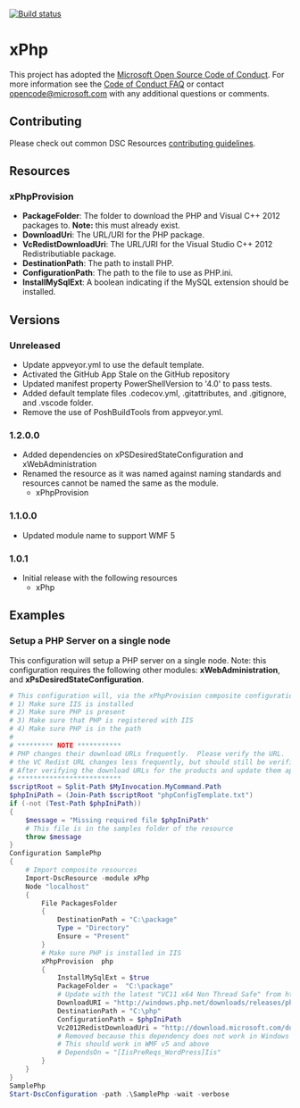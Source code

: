 [![Build status](https://ci.appveyor.com/api/projects/status/4umfdsbj520bmely/branch/master?svg=true)](https://ci.appveyor.com/project/PowerShell/xphp/branch/master)

# xPhp


This project has adopted the [Microsoft Open Source Code of Conduct](https://opensource.microsoft.com/codeofconduct/).
For more information see the [Code of Conduct FAQ](https://opensource.microsoft.com/codeofconduct/faq/) or contact [opencode@microsoft.com](mailto:opencode@microsoft.com) with any additional questions or comments.

## Contributing
Please check out common DSC Resources [contributing guidelines](https://github.com/PowerShell/DscResource.Kit/blob/master/CONTRIBUTING.md).


## Resources

### xPhpProvision

* **PackageFolder**: The folder to download the PHP and Visual C++ 2012 packages to. **Note:** this must already exist.
* **DownloadUri**: The URL/URI for the PHP package.
* **VcRedistDownloadUri**: The URL/URI for the Visual Studio C++ 2012 Redistributiable package.
* **DestinationPath**: The path to install PHP.
* **ConfigurationPath**: The path to the file to use as PHP.ini.
* **InstallMySqlExt**: A boolean indicating if the MySQL extension should be installed.


## Versions

### Unreleased

* Update appveyor.yml to use the default template.
* Activated the GitHub App Stale on the GitHub repository
* Updated manifest property PowerShellVersion to '4.0' to pass tests.
* Added default template files .codecov.yml, .gitattributes, and .gitignore, and
  .vscode folder.
* Remove the use of PoshBuildTools from appveyor.yml.

### 1.2.0.0

* Added dependencies on xPSDesiredStateConfiguration and xWebAdministration
* Renamed the resource as it was named against naming standards and resources cannot be named the same as the module.
    - xPhpProvision

### 1.1.0.0

* Updated module name to support WMF 5

### 1.0.1

* Initial release with the following resources
    - xPhp

## Examples

### Setup a PHP Server on a single node

This configuration will setup a PHP server on a single node.
Note: this configuration requires the following other modules: **xWebAdministration**, and **xPsDesiredStateConfiguration**.

```powershell
# This configuration will, via the xPhpProvision composite configuration:
# 1) Make sure IIS is installed
# 2) Make sure PHP is present
# 3) Make sure that PHP is registered with IIS
# 4) Make sure PHP is in the path
#
# ********* NOTE ***********
# PHP changes their download URLs frequently.  Please verify the URL.
# the VC Redist URL changes less frequently, but should still be verified.
# After verifying the download URLs for the products and update them appropriately.
# **************************
$scriptRoot = Split-Path $MyInvocation.MyCommand.Path
$phpIniPath = (Join-Path $scriptRoot "phpConfigTemplate.txt")
if (-not (Test-Path $phpIniPath))
{
    $message = "Missing required file $phpIniPath"
    # This file is in the samples folder of the resource
    throw $message
}
Configuration SamplePhp
{
    # Import composite resources
    Import-DscResource -module xPhp
    Node "localhost"
    {
        File PackagesFolder
        {
            DestinationPath = "C:\package"
            Type = "Directory"
            Ensure = "Present"
        }
        # Make sure PHP is installed in IIS
        xPhpProvision  php
        {
            InstallMySqlExt = $true
            PackageFolder =  "C:\package"
            # Update with the latest "VC11 x64 Non Thread Safe" from http://windows.php.net/download/
            DownloadURI = "http://windows.php.net/downloads/releases/php-5.5.14-nts-Win32-VC11-x64.zip"
            DestinationPath = "C:\php"
            ConfigurationPath = $phpIniPath
            Vc2012RedistDownloadUri = "http://download.microsoft.com/download/1/6/B/16B06F60-3B20-4FF2-B699-5E9B7962F9AE/VSU_4/vcredist_x64.exe"
            # Removed because this dependency does not work in Windows Server 2012 R2 and below
            # This should work in WMF v5 and above
            # DependsOn = "[IisPreReqs_WordPress]Iis"
        }
    }
}
SamplePhp
Start-DscConfiguration -path .\SamplePhp -wait -verbose
```
